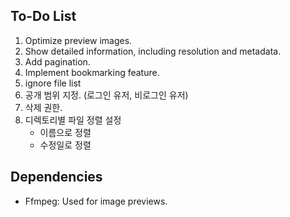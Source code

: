 ## To-Do List
1. Optimize preview images.
2. Show detailed information, including resolution and metadata.
3. Add pagination.
4. Implement bookmarking feature.
5. ignore file list
6. 공개 범위 지정. (로그인 유저, 비로그인 유저)
7. 삭제 권한.
8. 디렉토리별 파일 정렬 설정
    - 이름으로 정렬
    - 수정일로 정렬

## Dependencies
- Ffmpeg: Used for image previews.
